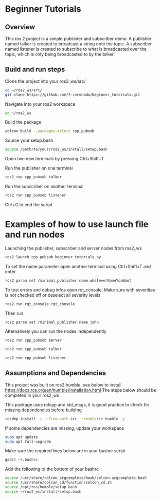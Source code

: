 # Beginner Tutorials

## Overview
This ros 2 project is a simple publisher and subscriber demo. A publisher named talker is created to broadcast a string onto the topic. A subscriber named listener is created to subscribe to what is broadcasted over the topic, which is only being broadcasted to by the talker. 

## Build and run steps
Clone the project into your ros2_ws/src/
```sh
cd ~/ros2_ws/src/
git clone https://github.com/f-coronado/beginner_tutorials.git
```

Navigate into your ros2 workspace
```sh
cd ~/ros2_ws
```

Build the package
```sh
colcon build --packages-select cpp_pubsub
```
Source your setup.bash
```sh
source /path/to/your/ros2_ws/install/setup.bash
```

Open two new terminals by pressing Ctrl+Shift+T


Run the publisher on one terminal
```sh
ros2 run cpp_pubsub talker
```

Run the subscriber on another terminal
```sh
ros2 run cpp_pubsub listener
```

Ctrl+C to end the script
# Examples of how to use launch file and run nodes
Launching the publisher, subscriber and server nodes from ros2_ws
```sh
ros2 launch cpp_pubsub_beginner_tutorials.py
```
To set the name parameter open another terminal using Ctrl+Shift+T and enter
```sh
ros2 param set /minimal_publisher name whateverNameYouWant
```
To test errors and debug infos open rqt_console. Make sure with severities is not checked off or deselect all severity levels
```sh
ros2 run rqt_console rqt_console
```
Then run
```sh
ros2 param set /minimal_publisher name john

```

Alternatively you can run the nodes independently
```sh
ros2 run cpp_pubsub server
```
```sh
ros2 run cpp_pubsub talker
```
```sh
ros2 run cpp_pubsub listener
```

## Assumptions and Dependencies
This project was built on ros2 humble, see below to install
https://docs.ros.org/en/humble/Installation.html
The steps below should be completed in your ros2_ws

 This package uses rclcpp and std_msgs, it is good practice to check for missing dependencies before building
```sh
rosdep install -i --from-path src --rosdistro humble -y 
```
If some dependencies are missing, update your workspace
```sh
sudo apt update
sudo apt full-upgrade
```

Make sure the required lines below are in your bashrc script
```sh
gedit ~/.bashrc
```
Add the following to the bottom of your bashrc
```sh
source /usr/share/colcon_argcomplete/hook/colcon-argcomplete.bash
source /usr/share/colcon_cd/function/colcon_cd.sh
source /opt/ros/humble/setup.bash
source ~/ros2_ws/install/setup.bash
```